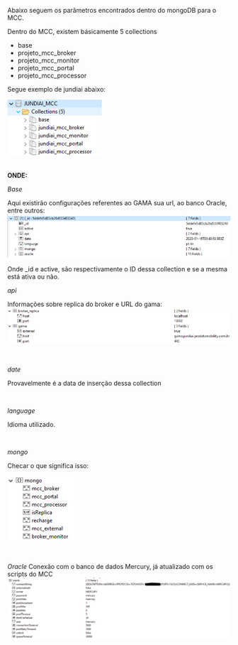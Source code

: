 Abaixo seguem os parâmetros encontrados dentro do mongoDB para o MCC.

Dentro do MCC, existem básicamente 5 collections

- base
- projeto_mcc_broker
- projeto_mcc_monitor
- projeto_mcc_portal
- projeto_mcc_processor

Segue exemplo de jundiai abaixo:

![image.png](/.attachments/image-5d61f0a1-3a1e-457b-98ba-1d5bc606527c.png)
<br><br>

**ONDE:**

_Base_

Aqui existirão configurações referentes ao GAMA sua url, ao banco Oracle, entre outros:
![image.png](/.attachments/image-411e199a-230f-4364-9dfb-3d729b8fdb6e.png)

Onde _id e active, são respectivamente o ID dessa collection e se a mesma está ativa ou não.

_api_

Informações sobre replica do broker e URL do gama:
![image.png](/.attachments/image-38107dd6-87e9-4399-87a9-32c75830b35e.png)

<br>

_date_

Provavelmente é a data de inserção dessa collection

<br>

_language_

Idioma utilizado.

<br>

_mongo_

Checar o que significa isso:

![image.png](/.attachments/image-3ef8ab2a-e639-4fc7-bc04-f659da1ec87f.png)

<br>

_Oracle_
Conexão com o banco de dados Mercury, já atualizado com os scripts do MCC
![image.png](/.attachments/image-05523c34-fd75-412a-aefa-2992731c18b3.png)






